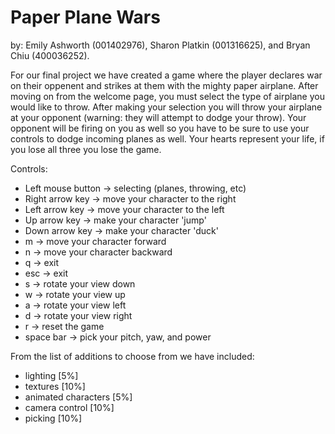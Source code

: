 # Paper Plane Wars
by:
Emily Ashworth (001402976),
Sharon Platkin (001316625),
and Bryan Chiu (400036252).

For our final project we have created a game where the player declares war on their oppenent and strikes at them with the mighty paper airplane. After moving on from the welcome page, you must select the type of airplane you would like to throw. After making your selection you will throw your airplane at your opponent (warning: they will attempt to dodge your throw). Your opponent will be firing on you as well so you have to be sure to use your controls to dodge incoming planes as well. Your hearts represent your life, if you lose all three you lose the game.

Controls:
  - Left mouse button -> selecting (planes, throwing, etc)
  - Right arrow key -> move your character to the right
  - Left arrow key -> move your character to the left
  - Up arrow key -> make your character 'jump'
  - Down arrow key -> make your character 'duck'
  - m -> move your character forward
  - n -> move your character backward
  - q -> exit
  - esc -> exit
  - s -> rotate your view down
  - w -> rotate your view up
  - a -> rotate your view left
  - d -> rotate your view right
  - r -> reset the game
  - space bar -> pick your pitch, yaw, and power


From the list of additions to choose from we have included:
  - lighting [5%]
  - textures [10%]
  - animated characters [5%]
  - camera control [10%]
  - picking [10%]
